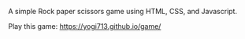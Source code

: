 A simple Rock paper scissors game using HTML, CSS, and Javascript.

Play this game: https://yogi713.github.io/game/
